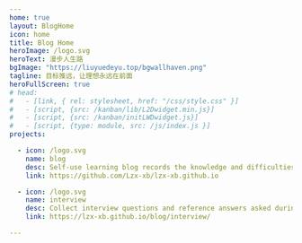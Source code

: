```yaml
---
home: true
layout: BlogHome
icon: home
title: Blog Home
heroImage: /logo.svg
heroText: 漫步人生路
bgImage: "https://liuyuedeyu.top/bgwallhaven.png"
tagline: 目标推远，让理想永远在前面
heroFullScreen: true
# head:
#   - [link, { rel: stylesheet, href: "/css/style.css" }]
#   - [script, {src: /kanban/lib/L2Dwidget.min.js}]
#   - [script, {src: /kanban/initLWDwidget.js}]
#   - [script, {type: module, src: /js/index.js }]
projects:

  - icon: /logo.svg
    name: blog
    desc: Self-use learning blog records the knowledge and difficulties encountered in work and study.
    link: https://github.com/Lzx-xb/lzx-xb.github.io

  - icon: /logo.svg
    name: interview
    desc: Collect interview questions and reference answers asked during the interview
    link: https://lzx-xb.github.io/blog/interview/

---
```


